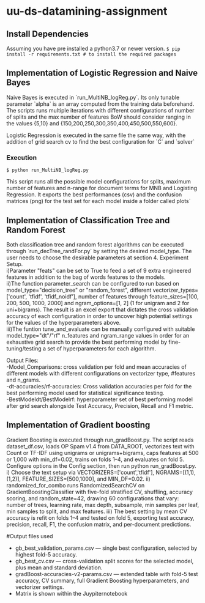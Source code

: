 # uu-ds-datamining-assignment

## Install Dependencies
Assuming you have pre installed a python3.7 or newer version.
`$ pip install -r requirements.txt # to install the required packages`

## Implementation of Logistic Regression and Naive Bayes
 <p>
    Naive Bayes is executed in `run_MultiNB_logReg.py`. Its only tunable parameter `alpha` is an array computed from the training data beforehand. The scripts runs multiple iterations with different configurations of number of splits and the max number of features BoW should consider ranging in the values {5,10} and {150,200,250,300,350,400,450,500,550,600}.
 </p>
 <p>
    Logistic Regression is executed in the same file the same way, with the addition of grid search cv to find the best configuration for `C` and `solver`
 </p>

### Execution
```
$ python run_MultiNB_logReg.py
```
This script runs all the possible model configurations for splits, maximum number of features and n-range for document terms for MNB and Logisting Regression. It exports the best performances (csv) and the confusion matrices (png) for the test set for each model inside a folder called plots`
   

## Implementation of Classification Tree and Random Forest
<p>
Both classification tree and random forest algorithms can be executed through `run_decTree_randFor.py` by setting the desired model_type. 
The user needs to choose the desirable parameters at section 4. Experiment Setup. <br>
i)Parameter "feats" can be set to True to feed a set of 9 extra engineered features in addition to the bag of words features to the models. <br>
ii)The function parameter_search can be configured to run based on model_type="decision_tree" or "random_forest", different vectorizer_types=['count', 'tfidf', 'tfidf_noidf'], number of features through feature_sizes=[100, 200, 500, 1000, 2000] and ngram_options=[1, 2] (1 for unigram and 2 for uni+bigrams). The result is an excel export that dictates the cross validation accuracy of each configuration in order to uncover high potential settings for the values of the hyperparameters above.<br>
iii)The funtion tune_and_evaluate can be manually configured with suitable model_type="dt"/"rf" n_features and ngram_range values in order for an exhaustive grid search to provide the best performing model by fine-tuning/testing a set of hyperparameters for each algorithm.

Output Files:<br>
-Model_Comparisons: cross validation per fold and mean accuracies of different models with different configurations on vectorizer type, #features and n_grams.<br>
-dt-accuracies/rf-accuracies: Cross validation accuracies per fold for the best performing model used for statistical significance testing.<br>
-BestModeldt/BestModelrf: hyperparameter set of best performing model after grid search alongside Test Accuracy, Precision, Recall and F1 metric.
 </p>

## Implementation of Gradient boosting
Gradient Boosting is executed through run_gradBoost.py. The script reads dataset_df.csv, loads OP Spam v1.4 from DATA_ROOT, vectorizes text with Count or TF-IDF using unigrams or unigrams+bigrams, caps features at 500 or 1,000 with min_df=0.02, trains on folds 1–4, and evaluates on fold 5. Configure options in the Config section, then run python run_gradBoost.py.
i) Choose the text setup via VECTORIZERS=['count','tfidf'], NGRAMS=[(1,1),(1,2)], FEATURE_SIZES=[500,1000], and MIN_DF=0.02.
 ii) randomized_for_combo runs RandomizedSearchCV on GradientBoostingClassifier with five-fold stratified CV, shuffling, accuracy scoring, and random_state=42, drawing 60 configurations that vary: number of trees, learning rate, max depth, subsample, min samples per leaf, min samples to split, and max features.
 iii) The best setting by mean CV accuracy is refit on folds 1–4 and tested on fold 5, exporting test accuracy, precision, recall, F1, the confusion matrix, and per-document predictions.
 
#Output files used
- gb_best_validation_params.csv — single best configuration, selected by highest fold-5 accuracy.
- gb_best_cv.csv — cross-validation split scores for the selected model, plus mean and standard deviation.
- gradBoost-accuracies-v2-params.csv — extended table with fold-5 test accuracy, CV summary, full Gradient Boosting hyperparameters, and vectorizer settings.
- Matrix is shown within the Juypiternotebook
